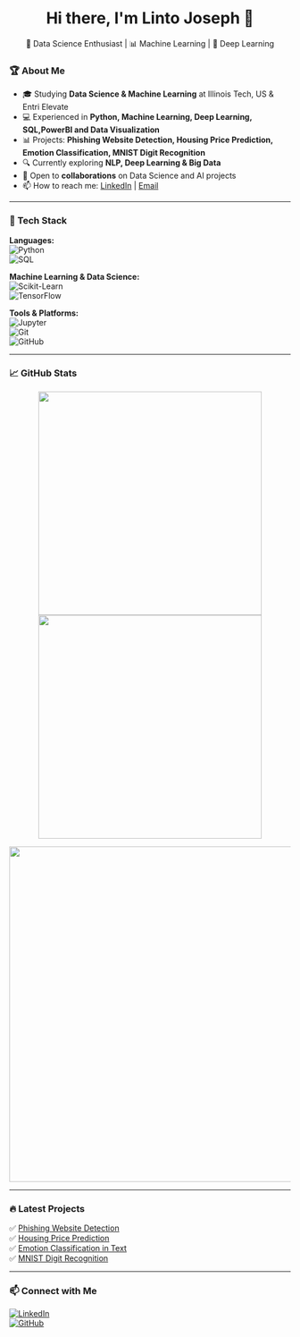 <h1 align="center">Hi there, I'm Linto Joseph 👋</h1>  
<p align="center">
🚀 Data Science Enthusiast | 📊 Machine Learning | 🔬 Deep Learning
</p>  

### 🏆 About Me  
- 🎓 Studying **Data Science & Machine Learning** at Illinois Tech, US & Entri Elevate  
- 💻 Experienced in **Python, Machine Learning, Deep Learning, SQL,PowerBI and Data Visualization**  
- 📊 Projects: **Phishing Website Detection, Housing Price Prediction, Emotion Classification, MNIST Digit Recognition**  
- 🔍 Currently exploring **NLP, Deep Learning & Big Data**  
- 🤝 Open to **collaborations** on Data Science and AI projects  
- 📫 How to reach me: [LinkedIn](https://www.linkedin.com/in/linto-joseph-ds/) | [Email](lintojoseph2000@gmail.com)  

---

### 🔧 Tech Stack  
**Languages:**  
![Python](https://img.shields.io/badge/-Python-3776AB?style=flat-square&logo=python&logoColor=white)  
![SQL](https://img.shields.io/badge/-SQL-4479A1?style=flat-square&logo=postgresql&logoColor=white)  

**Machine Learning & Data Science:**  
![Scikit-Learn](https://img.shields.io/badge/-Scikit--Learn-F7931E?style=flat-square&logo=scikit-learn&logoColor=white)  
![TensorFlow](https://img.shields.io/badge/-TensorFlow-FF6F00?style=flat-square&logo=tensorflow&logoColor=white)  

**Tools & Platforms:**  
![Jupyter](https://img.shields.io/badge/-Jupyter-F37626?style=flat-square&logo=jupyter&logoColor=white)  
![Git](https://img.shields.io/badge/-Git-F05032?style=flat-square&logo=git&logoColor=white)  
![GitHub](https://img.shields.io/badge/-GitHub-181717?style=flat-square&logo=github&logoColor=white)  

---

### 📈 GitHub Stats  
<p align="center">
<img src="https://github-readme-stats.vercel.app/api?username=Lintojoseph01&show_icons=true&theme=dark" width="400">
<img src="https://github-readme-streak-stats.herokuapp.com/?user=Lintojoseph01&theme=dark" width="400">
</p>

<p align="center">
<img src="https://github-profile-trophy.vercel.app/?username=Lintojoseph01&theme=darkhub" width="600">
</p>

---

### 🔥 Latest Projects  
✅ [Phishing Website Detection](https://github.com/Lintojoseph01/Phishing-Website-Detection)  
✅ [Housing Price Prediction](your-repo-link)  
✅ [Emotion Classification in Text](https://github.com/Lintojoseph01/NLP-Text-Classification?tab=readme-ov-file)  
✅ [MNIST Digit Recognition](https://github.com/Lintojoseph01/Handwritten-Recognition)  

---

### 📫 Connect with Me  
[![LinkedIn](https://img.shields.io/badge/-LinkedIn-0077B5?style=flat-square&logo=linkedin&logoColor=white)](https://www.linkedin.com/in/linto-joseph-ds/)  
[![GitHub](https://img.shields.io/badge/-GitHub-181717?style=flat-square&logo=github&logoColor=white)](https://github.com/Lintojoseph01)  

